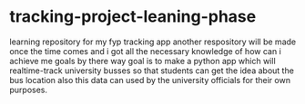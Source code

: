 # tracking-project-leaning-phase
learning repository for my fyp tracking app another respository will be made once the time comes 
and i got all the necessary knowledge of how can i achieve me goals by there way 
goal is to make a python app which will realtime-track university busses so that students can get 
the idea about the bus location also this data can used by the university officials for their own purposes.
